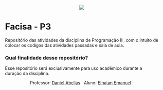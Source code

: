 <p align="center">
  <a href="https://cesed.br">
    <img src="https://media.licdn.com/mpr/mpr/shrink_200_200/AAEAAQAAAAAAAAh1AAAAJDlmN2ViMGFhLThkZDEtNDFiMC1hYzI1LTViOWRkMTYzM2VjZg.png" >
  </a>
</p>

# Facisa - P3 #

Repositório das atividades da disciplina de Programação III, com o intuito de colocar os codigos das atividades passadas e sala de aula.

### Qual finalidade desse repositório?

Esse repositório será exclusivamente para uso acadêmico durante a duração da disciplina.



  <p align="center">
    Professor: <a href="https://github.com/daniel-abella">Daniel Abellas</a>
    &middot;
    Aluno: <a href="https://github.com/ElnatanEls">Elnatan Emanuel</a>
    &middot;
  </p>


